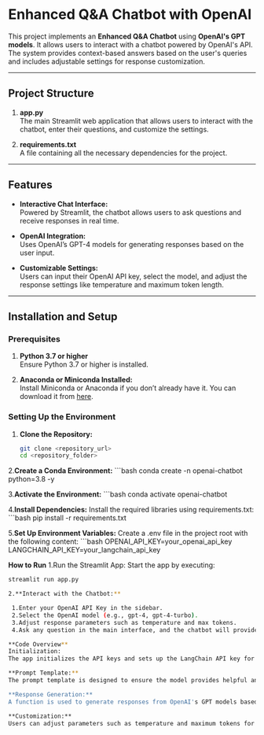 # Enhanced Q&A Chatbot with OpenAI

This project implements an **Enhanced Q&A Chatbot** using **OpenAI's GPT models**. It allows users to interact with a chatbot powered by OpenAI's API. The system provides context-based answers based on the user's queries and includes adjustable settings for response customization.

---

## Project Structure

1. **app.py**  
   The main Streamlit web application that allows users to interact with the chatbot, enter their questions, and customize the settings.

2. **requirements.txt**  
   A file containing all the necessary dependencies for the project.

---

## Features

- **Interactive Chat Interface:**  
   Powered by Streamlit, the chatbot allows users to ask questions and receive responses in real time.

- **OpenAI Integration:**  
   Uses OpenAI’s GPT-4 models for generating responses based on the user input.

- **Customizable Settings:**  
   Users can input their OpenAI API key, select the model, and adjust the response settings like temperature and maximum token length.

---

## Installation and Setup

### Prerequisites

1. **Python 3.7 or higher**  
   Ensure Python 3.7 or higher is installed.

2. **Anaconda or Miniconda Installed:**  
   Install Miniconda or Anaconda if you don’t already have it. You can download it from [here](https://www.anaconda.com/products/individual).

### Setting Up the Environment

1. **Clone the Repository:**
   ```bash
   git clone <repository_url>
   cd <repository_folder>
   
2.**Create a Conda Environment:**
    ```bash
    conda create -n openai-chatbot python=3.8 -y

3.**Activate the Environment:**
    ```bash
    conda activate openai-chatbot
  
4.**Install Dependencies:**
  Install the required libraries using requirements.txt:
    ```bash
    pip install -r requirements.txt
   
5.**Set Up Environment Variables:**
  Create a .env file in the project root with the following content:
    ```bash
    OPENAI_API_KEY=your_openai_api_key
    LANGCHAIN_API_KEY=your_langchain_api_key
   
**How to Run**
1.Run the Streamlit App:
Start the app by executing:
  ```bash
  streamlit run app.py
 
2.**Interact with the Chatbot:**

   1.Enter your OpenAI API Key in the sidebar.
   2.Select the OpenAI model (e.g., gpt-4, gpt-4-turbo).
   3.Adjust response parameters such as temperature and max tokens.
   4.Ask any question in the main interface, and the chatbot will provide an answer in real time.
  
**Code Overview**
  Initialization:
  The app initializes the API keys and sets up the LangChain API key for tracking.

**Prompt Template:**
  The prompt template is designed to ensure the model provides helpful answers based on the user's input.

**Response Generation:**
  A function is used to generate responses from OpenAI's GPT models based on the settings provided.

**Customization:**
  Users can adjust parameters such as temperature and maximum tokens for controlling the response style and length.

